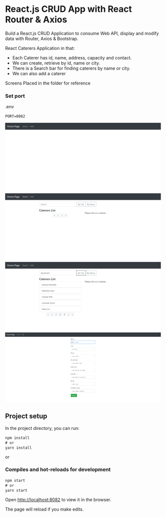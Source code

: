 # React.js CRUD App with React Router & Axios

Build a React.js CRUD Application to consume Web API, display and modify data with Router, Axios & Bootstrap.

React Caterers Application in that:
- Each Caterer has id, name, address, capacity and contact.
- We can create, retrieve by id, name or city.
- There is a Search bar for finding caterers by name or city.
- We can also add a caterer

Screens Placed in the folder for reference

### Set port
.env
```
PORT=8082
```
![Screen1](Screen1.png)
![Screen2](Screen2.png)
![Screen3](Screen3.png)
![Screen4](Screen4.png)

## Project setup

In the project directory, you can run:

```
npm install
# or
yarn install
```

or

### Compiles and hot-reloads for development

```
npm start
# or
yarn start
```

Open [http://localhost:8082](http://localhost:8082) to view it in the browser.

The page will reload if you make edits.
